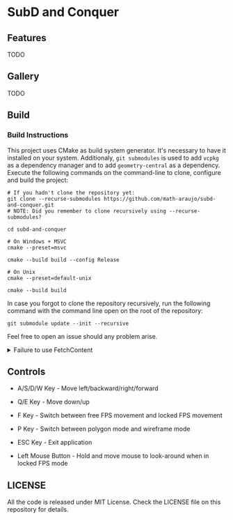# SubD and Conquer


## Features

TODO

## Gallery

TODO

## Build

### Build Instructions

This project uses CMake as build system generator. It's necessary to have it installed on your system. Additionaly, `git submodules` is used to add `vcpkg` as a dependency manager and to add `geometry-central` as a dependency. Execute the following commands on the command-line to clone, configure and build the project:

```
# If you hadn't clone the repository yet:
git clone --recurse-submodules https://github.com/math-araujo/subd-and-conquer.git
# NOTE: Did you remember to clone recursively using --recurse-submodules?

cd subd-and-conquer

# On Windows + MSVC
cmake --preset=msvc

cmake --build build --config Release

# On Unix
cmake --preset=default-unix

cmake --build build

```

In case you forgot to clone the repository recursively, run the following command with the command line open on the root of the repository:

```
git submodule update --init --recursive
```

Feel free to open an issue should any problem arise. 

<details><summary>Failure to use FetchContent</summary>
Usually I don't use git submodules and use CMake FetchContent module, even for downloading and building vcpkg. However, an enigmatic error arised when trying to use FetchContent to download both vcpkg **and** geometry-central. The configuration was successfull using either one, but failed when I tried to use FetchContent for both repositories simultaneously. I'm still investigating this issue, but for the time being I settled with using both vcpkg and geometry-central through git-submodules. 
</details>

## Controls

* A/S/D/W Key - Move left/backward/right/forward

* Q/E Key - Move down/up

* F Key - Switch between free FPS movement and locked FPS movement

* P Key - Switch between polygon mode and wireframe mode

* ESC Key - Exit application

* Left Mouse Button - Hold and move mouse to look-around when in locked FPS mode


## LICENSE

All the code is released under MIT License. Check the LICENSE file on this repository for details.